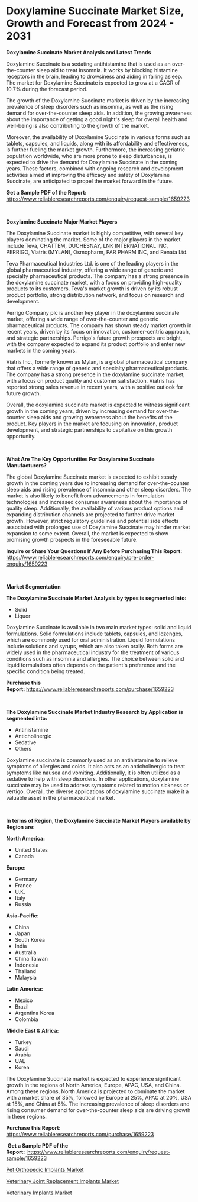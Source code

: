 <p><h1>Doxylamine Succinate Market Size, Growth and Forecast from 2024 - 2031</h1></p><p><strong>Doxylamine Succinate Market Analysis and Latest Trends</strong></p>
<p><p>Doxylamine Succinate is a sedating antihistamine that is used as an over-the-counter sleep aid to treat insomnia. It works by blocking histamine receptors in the brain, leading to drowsiness and aiding in falling asleep. The market for Doxylamine Succinate is expected to grow at a CAGR of 10.7% during the forecast period.</p><p>The growth of the Doxylamine Succinate market is driven by the increasing prevalence of sleep disorders such as insomnia, as well as the rising demand for over-the-counter sleep aids. In addition, the growing awareness about the importance of getting a good night's sleep for overall health and well-being is also contributing to the growth of the market.</p><p>Moreover, the availability of Doxylamine Succinate in various forms such as tablets, capsules, and liquids, along with its affordability and effectiveness, is further fueling the market growth. Furthermore, the increasing geriatric population worldwide, who are more prone to sleep disturbances, is expected to drive the demand for Doxylamine Succinate in the coming years. These factors, combined with ongoing research and development activities aimed at improving the efficacy and safety of Doxylamine Succinate, are anticipated to propel the market forward in the future.</p></p>
<p><strong>Get a Sample PDF of the Report:&nbsp;</strong> <a href="https://www.reliableresearchreports.com/enquiry/request-sample/1659223">https://www.reliableresearchreports.com/enquiry/request-sample/1659223</a></p>
<p>&nbsp;</p>
<p><strong>Doxylamine Succinate Major Market Players</strong></p>
<p><p>The Doxylamine Succinate market is highly competitive, with several key players dominating the market. Some of the major players in the market include Teva, CHATTEM, DUCHESNAY, LNK INTERNATIONAL INC, PERRIGO, Viatris (MYLAN), Osmopharm, PAR PHARM INC, and Renata Ltd.</p><p>Teva Pharmaceutical Industries Ltd. is one of the leading players in the global pharmaceutical industry, offering a wide range of generic and specialty pharmaceutical products. The company has a strong presence in the doxylamine succinate market, with a focus on providing high-quality products to its customers. Teva's market growth is driven by its robust product portfolio, strong distribution network, and focus on research and development.</p><p>Perrigo Company plc is another key player in the doxylamine succinate market, offering a wide range of over-the-counter and generic pharmaceutical products. The company has shown steady market growth in recent years, driven by its focus on innovation, customer-centric approach, and strategic partnerships. Perrigo's future growth prospects are bright, with the company expected to expand its product portfolio and enter new markets in the coming years.</p><p>Viatris Inc., formerly known as Mylan, is a global pharmaceutical company that offers a wide range of generic and specialty pharmaceutical products. The company has a strong presence in the doxylamine succinate market, with a focus on product quality and customer satisfaction. Viatris has reported strong sales revenue in recent years, with a positive outlook for future growth.</p><p>Overall, the doxylamine succinate market is expected to witness significant growth in the coming years, driven by increasing demand for over-the-counter sleep aids and growing awareness about the benefits of the product. Key players in the market are focusing on innovation, product development, and strategic partnerships to capitalize on this growth opportunity.</p></p>
<p>&nbsp;</p>
<p><strong>What Are The Key Opportunities For Doxylamine Succinate Manufacturers?</strong></p>
<p><p>The global Doxylamine Succinate market is expected to exhibit steady growth in the coming years due to increasing demand for over-the-counter sleep aids and rising prevalence of insomnia and other sleep disorders. The market is also likely to benefit from advancements in formulation technologies and increased consumer awareness about the importance of quality sleep. Additionally, the availability of various product options and expanding distribution channels are projected to further drive market growth. However, strict regulatory guidelines and potential side effects associated with prolonged use of Doxylamine Succinate may hinder market expansion to some extent. Overall, the market is expected to show promising growth prospects in the foreseeable future.</p></p>
<p><strong>Inquire or Share Your Questions If Any Before Purchasing This Report:</strong> <a href="https://www.reliableresearchreports.com/enquiry/pre-order-enquiry/1659223">https://www.reliableresearchreports.com/enquiry/pre-order-enquiry/1659223</a></p>
<p>&nbsp;</p>
<p><strong>Market Segmentation</strong></p>
<p><strong>The Doxylamine Succinate Market Analysis by types is segmented into:</strong></p>
<p><ul><li>Solid</li><li>Liquor</li></ul></p>
<p><p>Doxylamine Succinate is available in two main market types: solid and liquid formulations. Solid formulations include tablets, capsules, and lozenges, which are commonly used for oral administration. Liquid formulations include solutions and syrups, which are also taken orally. Both forms are widely used in the pharmaceutical industry for the treatment of various conditions such as insomnia and allergies. The choice between solid and liquid formulations often depends on the patient's preference and the specific condition being treated.</p></p>
<p><strong>Purchase this Report:&nbsp;</strong><a href="https://www.reliableresearchreports.com/purchase/1659223">https://www.reliableresearchreports.com/purchase/1659223</a></p>
<p>&nbsp;</p>
<p><strong>The Doxylamine Succinate Market Industry Research by Application is segmented into:</strong></p>
<p><ul><li>Antihistamine</li><li>Anticholinergic</li><li>Sedative</li><li>Others</li></ul></p>
<p><p>Doxylamine succinate is commonly used as an antihistamine to relieve symptoms of allergies and colds. It also acts as an anticholinergic to treat symptoms like nausea and vomiting. Additionally, it is often utilized as a sedative to help with sleep disorders. In other applications, doxylamine succinate may be used to address symptoms related to motion sickness or vertigo. Overall, the diverse applications of doxylamine succinate make it a valuable asset in the pharmaceutical market.</p></p>
<p>&nbsp;</p>
<p><strong>In terms of Region, the Doxylamine Succinate Market Players available by Region are:</strong></p>
<p>
    <p> <strong> North America: </strong>
        <ul>
            <li>United States</li>
            <li>Canada</li>
        </ul>
        </p> 
    <p> <strong> Europe: </strong>
        <ul>
            <li>Germany</li>
            <li>France</li>
            <li>U.K.</li>
            <li>Italy</li>
            <li>Russia</li>
        </ul>
        </p> 
    <p> <strong> Asia-Pacific: </strong>
        <ul>
            <li>China</li>
            <li>Japan</li>
            <li>South Korea</li>
            <li>India</li>
            <li>Australia</li>
            <li>China Taiwan</li>
            <li>Indonesia</li>
            <li>Thailand</li>
            <li>Malaysia</li>
        </ul>
        </p> 
    <p> <strong> Latin America: </strong>
        <ul>
            <li>Mexico</li>
            <li>Brazil</li>
            <li>Argentina Korea</li>
            <li>Colombia</li>
        </ul>
        </p> 
    <p> <strong> Middle East & Africa: </strong>
        <ul>
            <li>Turkey</li>
            <li>Saudi</li>
            <li>Arabia</li>
            <li>UAE</li>
            <li>Korea</li>
        </ul>
    </p>
    </p>
<p><p>The Doxylamine Succinate market is expected to experience significant growth in the regions of North America, Europe, APAC, USA, and China. Among these regions, North America is projected to dominate the market with a market share of 35%, followed by Europe at 25%, APAC at 20%, USA at 15%, and China at 5%. The increasing prevalence of sleep disorders and rising consumer demand for over-the-counter sleep aids are driving growth in these regions.</p></p>
<p><strong>Purchase this Report: </strong><a href="https://www.reliableresearchreports.com/purchase/1659223">https://www.reliableresearchreports.com/purchase/1659223</a></p>
<p>&nbsp;<strong>Get a Sample PDF of the Report:&nbsp;&nbsp;</strong><a href="https://www.reliableresearchreports.com/enquiry/request-sample/1659223">https://www.reliableresearchreports.com/enquiry/request-sample/1659223</a></p>
<p><strong></strong></p>
<p><p><a href="https://view.publitas.com/reportprime-1/pet-orthopedic-implants-market-research-report-the-key-to-successful-business-strategy-forecasted-for-period-from-2023-2030/">Pet Orthopedic Implants Market</a></p><p><a href="https://view.publitas.com/reportprime-1/veterinary-joint-replacement-implants-market-size-share-trends-analysis-report-by-material-by-type-by-end-user-by-region-and-segment-forecasts-2023-2030/">Veterinary Joint Replacement Implants Market</a></p><p><a href="https://view.publitas.com/reportprime-1/veterinary-implants-market-research-report-unlocks-analysis-on-the-market-financial-status-market-size-and-market-revenue-upto-2030/">Veterinary Implants Market</a></p></p>